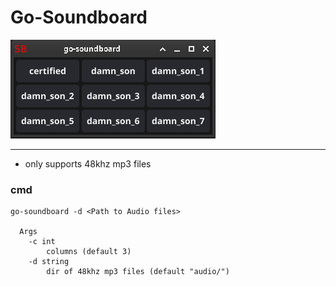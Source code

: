 # Go-Soundboard

![.git-assets/ss.jpg](.git-assets/ss.jpg)

---
* only supports 48khz mp3 files


### cmd
```shell
go-soundboard -d <Path to Audio files>

  Args
    -c int
        columns (default 3)
    -d string
        dir of 48khz mp3 files (default "audio/")
```
